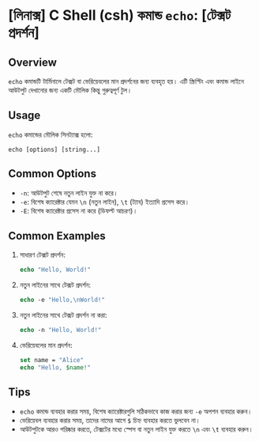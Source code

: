 # [লিনাক্স] C Shell (csh) কমান্ড `echo`: [টেক্সট প্রদর্শন]

## Overview
`echo` কমান্ডটি টার্মিনালে টেক্সট বা ভেরিয়েবলের মান প্রদর্শনের জন্য ব্যবহৃত হয়। এটি স্ক্রিপ্টিং এবং কমান্ড লাইনে আউটপুট দেখানোর জন্য একটি মৌলিক কিন্তু গুরুত্বপূর্ণ টুল।

## Usage
`echo` কমান্ডের মৌলিক সিনট্যাক্স হলো:

```
echo [options] [string...]
```

## Common Options
- `-n`: আউটপুট শেষে নতুন লাইন যুক্ত না করে।
- `-e`: বিশেষ ক্যারেক্টার যেমন `\n` (নতুন লাইন), `\t` (ট্যাব) ইত্যাদি প্রসেস করে।
- `-E`: বিশেষ ক্যারেক্টার প্রসেস না করে (ডিফল্ট আচরণ)।

## Common Examples
1. সাধারণ টেক্সট প্রদর্শন:
   ```csh
   echo "Hello, World!"
   ```

2. নতুন লাইনের সাথে টেক্সট প্রদর্শন:
   ```csh
   echo -e "Hello,\nWorld!"
   ```

3. নতুন লাইনের সাথে টেক্সট প্রদর্শন না করা:
   ```csh
   echo -n "Hello, World!"
   ```

4. ভেরিয়েবলের মান প্রদর্শন:
   ```csh
   set name = "Alice"
   echo "Hello, $name!"
   ```

## Tips
- `echo` কমান্ড ব্যবহার করার সময়, বিশেষ ক্যারেক্টারগুলি সঠিকভাবে কাজ করার জন্য `-e` অপশন ব্যবহার করুন।
- ভেরিয়েবল ব্যবহার করার সময়, তাদের নামের আগে `$` চিহ্ন ব্যবহার করতে ভুলবেন না।
- আউটপুটকে আরও পরিষ্কার করতে, টেক্সটের মধ্যে স্পেস বা নতুন লাইন যুক্ত করতে `\n` এবং `\t` ব্যবহার করুন।